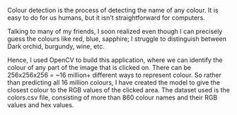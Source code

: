 Colour detection is the process of detecting the name of any colour. It is easy to do for us humans, but it isn't straightforward for computers.

Talking to many of my friends, I soon realized even though I can precisely guess the colours like red, blue, sapphire; I struggle to distinguish between Dark orchid, burgundy, wine, etc.

Hence, I used OpenCV to build this application, where we can identify the colour of any part of the image that is clicked on. There can be 256x256x256 = ~16 million+ different ways to represent colour. So rather than predicting all 16 million colours, I have created the model to give the closest colour to the RGB values of the clicked area. The dataset used is the colors.csv file, consisting of more than 860 colour names and their RGB values and hex values. 

